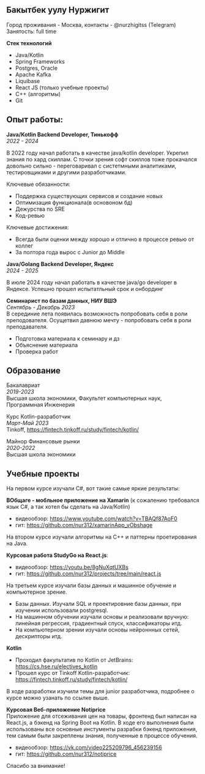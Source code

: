 ## Бакытбек уулу Нуржигит
Город проживания - Москва, контакты - @nurzhigitss (Telegram)</br>
Занятость: full time

**Стек технологий**
- Java/Kotlin
- Spring Frameworks
- Postgres, Oracle
- Apache Kafka
- Liquibase
- React JS (только учебные проекты)
- C++ (алгоритмы)
- Git

## Опыт работы:

**Java/Kotlin Backend Developer, Тинькофф**</br>
*2022 - 2024*</br>

В 2022 году начал работать в качестве java/kotlin developer. Укрепил знания по хард скиллам. С точки зрения софт скиллов тоже прокачался довольно сильно - переговаривал с систетмными аналитиками, тестировщиками и другими разработчиками.

Ключевые обязанности:
- Поддержка cуществующих сервисов и создание новых
- Оптимизация функционала(в основоном бд)
- Дежурства по SRE
- Код-ревью

Ключевые достижения:
- Всегда были оценки между хорошо и отлично в процессе ревью от коллег
- За полтора года вырос с Junior до Middle

**Java/Golang Backend Developer, Яндекс**</br>
*2024 - 2025*</br>

В июле 2024 году начал работать в качестве java/go developer в Яндексе. Успешно прошел испытатльный срок и онбординг

**Семинарист по базам данных, НИУ ВШЭ**</br>
*Сентябрь - Декабрь 2023*</br>
В серединие лета появилась возможность попробовать себя в роли преподователя. Осущетвил давнюю мечту - попробовать себя в роли преподавателя.

- Подготовка материала к семинару и дз
- Объяснение материала
- Проверка работ

## Образование
Бакалавриат</br>
*2019-2023*</br>
Высшая школа экономики, Факультет компьютерных наук, Программная Инженерия</br>

Курс Kotlin-разработчик</br>
*Март-Май 2023*</br>
Tinkoff, https://fintech.tinkoff.ru/study/fintech/kotlin/</br>

Майнор Финансовые рынки</br>
*2020-2022*</br>
Высшая школа экономики</br>

## Учебные проекты
На первом курсе изучали C#, вот такие самые яркие результаты:

**ВОбщаге - мобльное приложение на Xamarin** (к сожалению требовался язык С#, а так хотел бы сделать на Java/Kotlin)</br>
- видеообзор: https://www.youtube.com/watch?v=TBAQf87AoF0 </br>
- гит: https://github.com/nur312/xamarinApp_vObshage </br>

На втором курсе изучали алгоритмы на C++ и паттерны проетирования на Java.

**Курсовая работа StudyGo на React.js**:</br>
- видеообзор: https://youtu.be/8gNuXqtUXBs </br>
- гит: https://github.com/nur312/projects/tree/main/react.js </br>
  
На третьем курсе изучали базы данных и машинное обучение и компьютерное зрение.

- Базы данных. Изучали SQL и проектировние базы данных, при изучении использовали postgresql.
- На машинном обучении изучали основы и реализовали вручную: линейная регрессия, градиентный спуск, классификаторы итд.
- На компьютерном зрении изучали основы нейроннных сетей, дескрипторы итд.

**Kotlin**
- Проходил факультатив по Kotlin от JetBrains:
https://cs.hse.ru/electives_kotlin
- Прошел курс от Tinkoff Kotlin-разработчик:
https://fintech.tinkoff.ru/study/fintech/kotlin/

В ходе разработки изучили темы для junior разработчика, подробнее о курсе можно узанать по ссылке выше.

**Курсовая Веб-приложение Notiprice**</br>
Приложение для отсеживания цен на товары, фронтенд был написан на React.js, а бэкенд на Spring Boot на Kotlin.
В ходе его выполнения были использованы все основные инстументы разрабки бэкенд приложения, тем самым были закреплены знания, полученные в процессе обучения.</br>
- видеообзор: https://vk.com/video225209796_456239156</br>
- гит: https://github.com/nur312/notiprice</br>

Спасибо за внимание!
